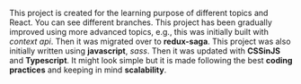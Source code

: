 This project is created for the learning purpose of different topics and React. 
You can see different branches. 
This project has been gradually improved using more advanced topics, e.g., this was initially built with *context api*. Then it was migrated over to **redux-saga**. This project was also initially written using **javascript**, *sass*. Then it was updated with **CSSinJS** and **Typescript**. It might look simple but it is made following the best **coding practices** and keeping in mind **scalability**.  

